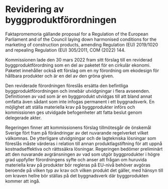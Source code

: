 # Revidering av byggproduktförordningen

Faktapromemoria gällande proposal for a Regulation of the European Parliament and of the Council laying down harmonised conditions for the marketing of construction products, amending Regulation (EU) 2019/1020 and repealing Regulation (EU) 305/2011, COM (2022\) 144\.

Kommissionen lade den 30 mars 2022 fram sitt förslag till en reviderad byggproduktförordning som en del av paketet för en cirkulär ekonomi. Paketet innehåller också ett förslag om en ny förordning om ekodesign för hållbara produkter och är en del av den gröna given.

Den reviderade förordningen föreslås ersätta den befintliga byggproduktförordningen och innebär utvidgningar i flera avseenden. Definitionen av vad som är en byggprodukt utvidgas till att bland annat omfatta även sådant som inte infogas permanent i ett byggnadsverk. En möjlighet att ställa materiella krav på byggprodukter införs och kommissionen ges utvidgade befogenheter att fatta beslut genom delegerade akter.

Regeringen finner att kommissionens förslag tillmötesgår de önskemål Sverige fört fram på förändringar av det nuvarande regelverket vilket välkomnas. De ytterligare utvidgningar och de lagtekniska lösningar som föreslås måste värderas i relation till annan produktlagstiftning för att uppnå kostnadseffektiva och rättssäkra lösningar. Regeringen bedömer preliminärt att den nuvarande avgränsningen av vad som utgör byggprodukter i högre grad uppfyller förordningens syfte och anser att frågan om huruvida materiella krav på produkter bör regleras på EU\-nivå behöver avgöras beroende på vilken typ av krav och vilken produkt det gäller, med hänsyn till om kraven hellre bör ställas på det byggnadsverk där byggprodukten kommer att ingå.
